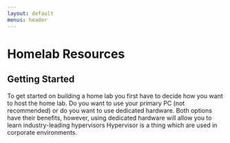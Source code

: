 ```yaml
---
layout: default
menus: header
---
```


# Homelab Resources

<h2> Getting Started </h2>

To get started on building a home lab you first have to decide how you want to host the home lab. Do you want to use your primary PC (not recommended) or do you want to use dedicated hardware. Both options have their benefits, however, using dedicated hardware will allow you to learn industry-leading <span class="popup">hypervisors 
  <span class="popuptext">Hypervisor is a thing</span>
</span> which are used in corporate environments.